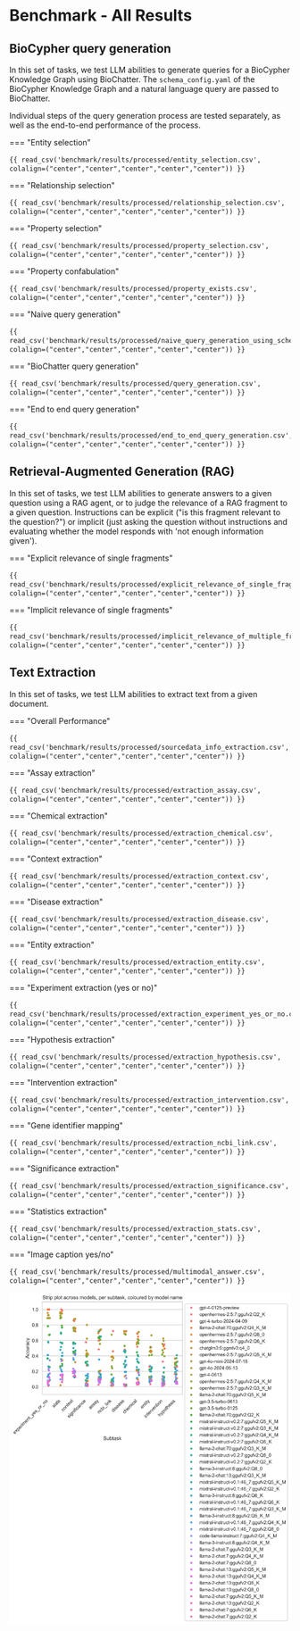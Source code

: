 # Benchmark - All Results

## BioCypher query generation

In this set of tasks, we test LLM abilities to generate queries for a BioCypher Knowledge Graph using BioChatter.
The `schema_config.yaml` of the BioCypher Knowledge Graph and a natural language query are passed to BioChatter.

Individual steps of the query generation process are tested separately, as well as the end-to-end performance of the process.

=== "Entity selection"

    {{ read_csv('benchmark/results/processed/entity_selection.csv', colalign=("center","center","center","center","center")) }}

=== "Relationship selection"

    {{ read_csv('benchmark/results/processed/relationship_selection.csv', colalign=("center","center","center","center","center")) }}

=== "Property selection"

    {{ read_csv('benchmark/results/processed/property_selection.csv', colalign=("center","center","center","center","center")) }}

=== "Property confabulation"

    {{ read_csv('benchmark/results/processed/property_exists.csv', colalign=("center","center","center","center","center")) }}

=== "Naive query generation"

    {{ read_csv('benchmark/results/processed/naive_query_generation_using_schema.csv', colalign=("center","center","center","center","center")) }}

=== "BioChatter query generation"

    {{ read_csv('benchmark/results/processed/query_generation.csv', colalign=("center","center","center","center","center")) }}

=== "End to end query generation"

    {{ read_csv('benchmark/results/processed/end_to_end_query_generation.csv', colalign=("center","center","center","center","center")) }}

## Retrieval-Augmented Generation (RAG)

In this set of tasks, we test LLM abilities to generate answers to a given question using a RAG agent, or to judge the relevance of a RAG fragment to a given question.
Instructions can be explicit ("is this fragment relevant to the question?") or implicit (just asking the question without instructions and evaluating whether the model responds with 'not enough information given').

=== "Explicit relevance of single fragments"

    {{ read_csv('benchmark/results/processed/explicit_relevance_of_single_fragments.csv', colalign=("center","center","center","center","center")) }}

=== "Implicit relevance of single fragments"

    {{ read_csv('benchmark/results/processed/implicit_relevance_of_multiple_fragments.csv', colalign=("center","center","center","center","center")) }}

## Text Extraction

In this set of tasks, we test LLM abilities to extract text from a given document.

=== "Overall Performance"

    {{ read_csv('benchmark/results/processed/sourcedata_info_extraction.csv', colalign=("center","center","center","center","center")) }}

=== "Assay extraction"

    {{ read_csv('benchmark/results/processed/extraction_assay.csv', colalign=("center","center","center","center","center")) }}

=== "Chemical extraction"

    {{ read_csv('benchmark/results/processed/extraction_chemical.csv', colalign=("center","center","center","center","center")) }}

=== "Context extraction"

    {{ read_csv('benchmark/results/processed/extraction_context.csv', colalign=("center","center","center","center","center")) }}

=== "Disease extraction"

    {{ read_csv('benchmark/results/processed/extraction_disease.csv', colalign=("center","center","center","center","center")) }}

=== "Entity extraction"

    {{ read_csv('benchmark/results/processed/extraction_entity.csv', colalign=("center","center","center","center","center")) }}

=== "Experiment extraction (yes or no)"

    {{ read_csv('benchmark/results/processed/extraction_experiment_yes_or_no.csv', colalign=("center","center","center","center","center")) }}

=== "Hypothesis extraction"

    {{ read_csv('benchmark/results/processed/extraction_hypothesis.csv', colalign=("center","center","center","center","center")) }}

=== "Intervention extraction"

    {{ read_csv('benchmark/results/processed/extraction_intervention.csv', colalign=("center","center","center","center","center")) }}

=== "Gene identifier mapping"

    {{ read_csv('benchmark/results/processed/extraction_ncbi_link.csv', colalign=("center","center","center","center","center")) }}

=== "Significance extraction"

    {{ read_csv('benchmark/results/processed/extraction_significance.csv', colalign=("center","center","center","center","center")) }}

=== "Statistics extraction"

    {{ read_csv('benchmark/results/processed/extraction_stats.csv', colalign=("center","center","center","center","center")) }}

=== "Image caption yes/no"

    {{ read_csv('benchmark/results/processed/multimodal_answer.csv', colalign=("center","center","center","center","center")) }}

![Stripplot Extraction Subtask](images/stripplot-extraction-tasks.png)
